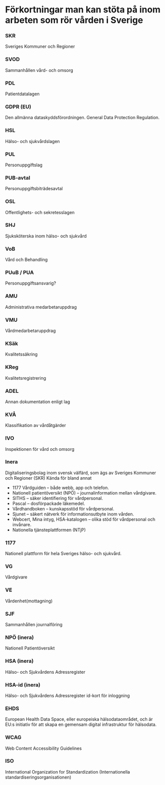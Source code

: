 # Förkortningar man kan stöta på inom arbeten som rör vården i Sverige

### SKR
Sveriges Kommuner och Regioner

### SVOD
Sammanhållen vård- och omsorg

### PDL
Patientdatalagen

### GDPR (EU)
Den allmänna dataskyddsförordningen. General Data Protection Regulation.

### HSL 
Hälso- och sjukvårdslagen

### PUL
Personuppgiftslag

### PUB-avtal
Personuppgiftsbiträdesavtal 

### OSL
Offentlighets- och sekretesslagen

### SHJ
Sjuksköterska inom hälso- och sjukvård

### VoB 
Vård och Behandling

### PUuB / PUA
Personuppgiftsansvarig?

### AMU
Administrativa medarbetaruppdrag

### VMU
Vårdmedarbetaruppdrag 

### KSäk
Kvalitetssäkring

### KReg
Kvalitetsregistrering

### ADEL
Annan dokumentation enligt lag

### KVÅ
Klassifikation av vårdåtgärder

### IVO 
Inspektionen för vård och omsorg

### Inera
Digitaliseringsbolag inom svensk välfärd, som ägs av Sveriges Kommuner och Regioner (SKR)
Kända för bland annat
 * 1177 Vårdguiden – både webb, app och telefon.
 * Nationell patientöversikt (NPÖ) – journalinformation mellan vårdgivare.
 * SITHS – säker identifiering för vårdpersonal.
 * Pascal – dosförpackade läkemedel.
 * Vårdhandboken – kunskapsstöd för vårdpersonal.
 * Sjunet – säkert nätverk för informationsutbyte inom vården.
 * Webcert, Mina intyg, HSA-katalogen – olika stöd för vårdpersonal och invånare.
 * Nationella tjänsteplattformen (NTjP)

### 1177
Nationell plattform för hela Sveriges hälso- och sjukvård.

### VG
Vårdgivare

### VE
Vårdenhet(mottagning)

### SJF
Sammanhållen journalföring 

### NPÖ (inera)
Nationell Patientöversikt

### HSA (inera)
Hälso- och Sjukvårdens Adressregister

### HSA-id (inera)
Hälso- och Sjukvårdens Adressregister id-kort för inloggning

### EHDS 
European Health Data Space, eller europeiska hälsodataområdet, och är EU:s initiativ för att skapa en gemensam digital infrastruktur för hälsodata.

### WCAG 
Web Content Accessibility Guidelines

### ISO
International Organization for Standardization (Internationella standardiseringsorganisationen)